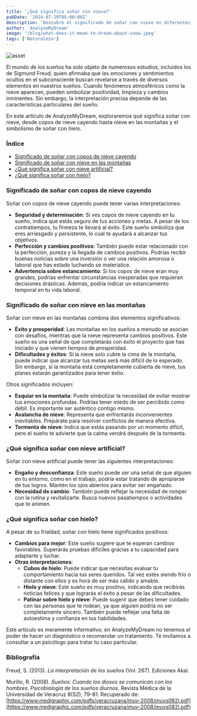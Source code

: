 ```yaml
---
title: '¿Qué significa soñar con nieve?'
pubDate: '2024-07-29T05:00:00Z'
description: 'Descubre el significado de soñar con nieve en diferentes contextos: copos cayendo, nieve en las montañas, artificial e hielo.'
author: 'AnalyzeMyDream'
image: '/blog/what-does-it-mean-to-dream-about-snow.jpeg'
tags: ['Naturaleza']
---
```


![asset](/blog/what-does-it-mean-to-dream-about-snow.jpeg)

El mundo de los sueños ha sido objeto de numerosos estudios, incluidos los de Sigmund Freud, quien afirmaba que las emociones y sentimientos ocultos en el subconsciente buscan revelarse a través de diversos elementos en nuestros sueños. Cuando fenómenos atmosféricos como la nieve aparecen, pueden simbolizar positividad, limpieza y cambios inminentes. Sin embargo, la interpretación precisa depende de las características particulares del sueño.

En este artículo de AnalyzeMyDream, exploraremos qué significa soñar con nieve, desde copos de nieve cayendo hasta nieve en las montañas y el simbolismo de soñar con hielo.

### Índice

- [Significado de soñar con copos de nieve cayendo](#significado-de-sonar-con-copos-de-nieve-cayendo)
- [Significado de soñar con nieve en las montañas](#significado-de-sonar-con-nieve-en-las-montañas)
- [¿Qué significa soñar con nieve artificial?](#que-significa-sonar-con-nieve-artificial)
- [¿Qué significa soñar con hielo?](#que-significa-sonar-con-hielo)

### Significado de soñar con copos de nieve cayendo

Soñar con copos de nieve cayendo puede tener varias interpretaciones:

- **Seguridad y determinación**: Si ves copos de nieve cayendo en tu sueño, indica que estás seguro de tus acciones y metas. A pesar de los contratiempos, tu firmeza te llevará al éxito. Este sueño simboliza que eres arriesgado y persistente, lo cual te ayudará a alcanzar tus objetivos.
- **Perfección y cambios positivos**: También puede estar relacionado con la perfección, pureza y la llegada de cambios positivos. Podrías recibir buenas noticias sobre una inversión o ver una relación amorosa o laboral que has estado luchando se materialice.
- **Advertencia sobre estancamiento**: Si los copos de nieve eran muy grandes, podrías enfrentar circunstancias inesperadas que requieran decisiones drásticas. Además, podría indicar un estancamiento temporal en tu vida laboral.

### Significado de soñar con nieve en las montañas

Soñar con nieve en las montañas combina dos elementos significativos:

- **Éxito y prosperidad**: Las montañas en los sueños a menudo se asocian con desafíos, mientras que la nieve representa cambios positivos. Este sueño es una señal de que completarás con éxito el proyecto que has iniciado y que vienen tiempos de prosperidad.
- **Dificultades y éxitos**: Si la nieve solo cubre la cima de la montaña, puede indicar que alcanzar tus metas será más difícil de lo esperado. Sin embargo, si la montaña está completamente cubierta de nieve, tus planes estarán garantizados para tener éxito.

Otros significados incluyen:
- **Esquiar en la montaña**: Puede simbolizar la necesidad de evitar mostrar tus emociones profundas. Podrías tener miedo de ser percibido como débil. Es importante ser auténtico contigo mismo.
- **Avalancha de nieve**: Representa que enfrentarás inconvenientes inevitables. Prepárate para resolver conflictos de manera efectiva.
- **Tormenta de nieve**: Indica que estás pasando por un momento difícil, pero el sueño te advierte que la calma vendrá después de la tormenta.

### ¿Qué significa soñar con nieve artificial?

Soñar con nieve artificial puede tener las siguientes interpretaciones:

- **Engaño y desconfianza**: Este sueño puede ser una señal de que alguien en tu entorno, como en el trabajo, podría estar tratando de apropiarse de tus logros. Mantén los ojos abiertos para evitar ser engañado.
- **Necesidad de cambio**: También puede reflejar la necesidad de romper con la rutina y revitalizarte. Busca nuevos pasatiempos o actividades que te animen.

### ¿Qué significa soñar con hielo?

A pesar de su frialdad, soñar con hielo tiene significados positivos:

- **Cambios para mejor**: Este sueño sugiere que te esperan cambios favorables. Superarás pruebas difíciles gracias a tu capacidad para adaptarte y luchar.
- **Otras interpretaciones**:
  - **Cubos de hielo**: Puede indicar que necesitas evaluar tu comportamiento hacia tus seres queridos. Tal vez estés siendo frío o distante con ellos y es hora de ser más cálido y amable.
  - **Hielo y nieve**: Este sueño es muy positivo, indicando que recibirás noticias felices y que lograrás el éxito a pesar de las dificultades.
  - **Patinar sobre hielo y nieve**: Puede sugerir que debes tener cuidado con las personas que te rodean, ya que alguien podría no ser completamente sincero. También puede reflejar una falta de autoestima y confianza en tus habilidades.

Este artículo es meramente informativo; en AnalyzeMyDream no tenemos el poder de hacer un diagnóstico o recomendar un tratamiento. Te invitamos a consultar a un psicólogo para tratar tu caso particular.

### Bibliografía

Freud, S. (2013). *La interpretación de los sueños* (Vol. 267). Ediciones Akal.

Murillo, R. (2008). *Sueños: Cuando los dioses se comunican con los hombres. Psicobiología de los sueños diurnos*. Revista Médica de la Universidad de Veracruz 8(S2), 79-81. Recuperado de: [https://www.medigraphic.com/pdfs/veracruzana/muv-2008/muvs082l.pdf](https://www.medigraphic.com/pdfs/veracruzana/muv-2008/muvs082l.pdf)
